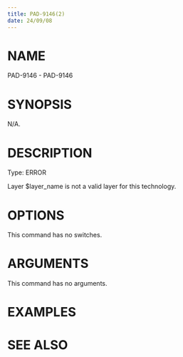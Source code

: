 ```yaml
---
title: PAD-9146(2)
date: 24/09/08
---
```


# NAME

PAD-9146 - PAD-9146

# SYNOPSIS

N/A.

# DESCRIPTION

Type: ERROR

Layer $layer_name is not a valid layer for this technology.

# OPTIONS

This command has no switches.

# ARGUMENTS

This command has no arguments.

# EXAMPLES

# SEE ALSO
